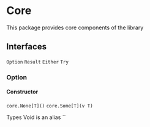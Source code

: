 # Core

This package provides core components of the library

## Interfaces

`Option`
`Result`
`Either`
`Try`


### Option

#### Constructor

`core.None[T]()`
`core.Some[T](v T)`


Types
Void is an alias ``